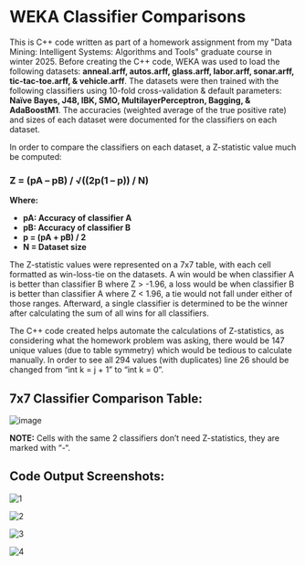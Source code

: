 # WEKA Classifier Comparisons

This is C++ code written as part of a homework assignment from my "Data Mining: Intelligent Systems: Algorithms and Tools" graduate course in winter 2025. Before creating the C++ code, WEKA was used to load the following datasets: **anneal.arff, autos.arff, glass.arff, labor.arff, sonar.arff, tic-tac-toe.arff, & vehicle.arff**. The datasets were then trained with the following classifiers using 10-fold cross-validation & default parameters: **Naïve Bayes, J48, IBK, SMO, MultilayerPerceptron, Bagging, & AdaBoostM1**. The accuracies (weighted average of the true positive rate) and sizes of each dataset were documented for the classifiers on each dataset.

In order to compare the classifiers on each dataset, a Z-statistic value much be computed:
### Z = (pA – pB) / √((2p(1 – p)) / N)
**Where:**
* **pA: Accuracy of classifier A**
* **pB: Accuracy of classifier B**
* **p = (pA + pB) / 2**
* **N = Dataset size**

The Z-statistic values were represented on a 7x7 table, with each cell formatted as win-loss-tie on the datasets. A win would be when classifier A is better than classifier B where Z > -1.96, a loss would be when classifier B is better than classifier A where Z < 1.96, a tie would not fall under either of those ranges. Afterward, a single classifier is determined to be the winner after calculating the sum of all wins for all classifiers.

The C++ code created helps automate the calculations of Z-statistics, as considering what the homework problem was asking, there would be 147 unique values (due to table symmetry) which would be tedious to calculate manually. In order to see all 294 values (with duplicates) line 26 should be changed from “int k = j + 1” to “int k = 0”.

## 7x7 Classifier Comparison Table:

![image](https://github.com/user-attachments/assets/edfab514-380d-4890-ba7e-40a40d8b97fd)

**NOTE:** Cells with the same 2 classifiers don’t need Z-statistics, they are marked with “-“.

## Code Output Screenshots:

![1](https://github.com/user-attachments/assets/b14002e0-5d24-4aa1-a2b4-a213df7a6f9c)

![2](https://github.com/user-attachments/assets/8ae10d00-79aa-489a-a835-72309796b6df)

![3](https://github.com/user-attachments/assets/930abf74-1f28-4525-a4b2-5a37a8717265)

![4](https://github.com/user-attachments/assets/e498db66-0a17-40a4-9e5a-11e4b08e4363)

